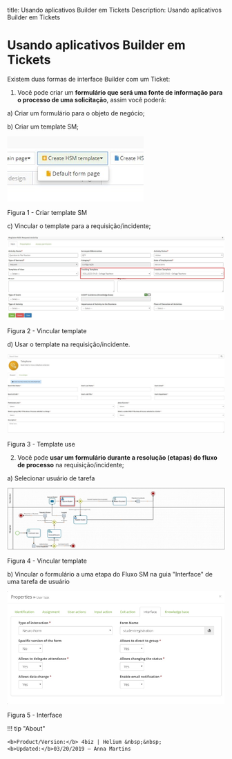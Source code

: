 title: Usando aplicativos Builder em Tickets
Description: Usando aplicativos Builder em Tickets
# Usando aplicativos Builder em Tickets

Existem duas formas de interface Builder com um Ticket:

1.  Você pode criar um **formulário que será uma fonte de informação para o processo de uma solicitação**, assim você poderá:

  a)  Criar um formulário para o objeto de negócio;

  b)  Criar um template SM;
    
   ![create](images/Builder-sm-1.jpg)

   Figura 1 - Criar template SM
    
  c)  Vincular o template para a requisição/incidente;
    
   ![create](images/Builder-sm-2.jpg)

   Figura 2 - Vincular template
    
  d)  Usar o template na requisição/incidente.
    
   ![create](images/Builder-sm-3.jpg)

   Figura 3 - Template use
    

2.  Você pode **usar um formulário durante a resolução (etapas) do fluxo de processo** na requisição/incidente;

  a)  Selecionar usuário de tarefa
    
   ![create](images/Builder-sm-4.png)

   Figura 4 - Vincular template
    

  b)  Vincular o formulário a uma etapa do Fluxo SM na guia "Interface" de uma tarefa de usuário
    
   ![create](images/Builder-sm-13.png)

   Figura 5 - Interface
    

!!! tip "About"

    <b>Product/Version:</b> 4biz | Helium &nbsp;&nbsp;
    <b>Updated:</b>03/20/2019 – Anna Martins

